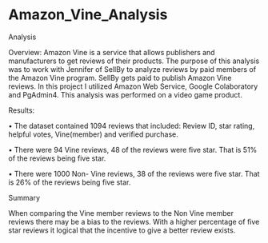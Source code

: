 # Amazon_Vine_Analysis

Analysis

Overview:
Amazon Vine is a service that allows publishers and manufacturers to get reviews of their products. The purpose of this analysis was to work with Jennifer of SellBy to analyze reviews by paid members of the Amazon Vine program. SellBy gets paid to publish Amazon Vine reviews. In this project I utilized Amazon Web Service, Google Colaboratory and PgAdmin4.
This analysis was performed on a video game product. 

Results:

•	The dataset contained 1094 reviews that included: Review ID, star rating, helpful votes, Vine(member) and verified purchase. 

•	There were 94 Vine reviews, 48 of the reviews were five star. That is 51% of the reviews being five star.

•	There were 1000 Non- Vine reviews, 38 of the reviews were five star. That is 26% of the reviews being five star.

Summary

When comparing the Vine member reviews to the Non Vine member reviews there may be a bias to the reviews. With a higher percentage of five star reviews it logical that the incentive to give a better review exists. 

